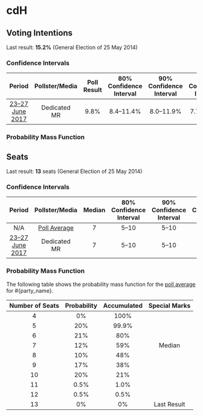 # cdH

## Voting Intentions

Last result: **15.2%** (General Election of 25 May 2014)

### Confidence Intervals

| Period     | Pollster/Media   | Poll Result | 80% Confidence Interval | 90% Confidence Interval | 95% Confidence Interval | 99% Confidence Interval |
|:----------:|:----------------:|:-----------:|:-----------------------:|:-----------------------:|:-----------------------:|:-----------------------:|
| [23–27 June 2017](2017-06-27-Dedicated.html) | Dedicated <br> MR | 9.8% | 8.4–11.4% | 8.0–11.9% | 7.7–12.3% | 7.1–13.2% |

### Probability Mass Function

## Seats

Last result: **13** seats (General Election of 25 May 2014)

### Confidence Intervals

| Period     | Pollster/Media   | Median | 80% Confidence Interval | 90% Confidence Interval | 95% Confidence Interval | 99% Confidence Interval |
|:----------:|:----------------:|:------:|:-----------------------:|:-----------------------:|:-----------------------:|:-----------------------:|
| N/A | [Poll Average](average.html) | 7 | 5–10 | 5–10 | 5–10 | 5–11 |
| [23–27 June 2017](2017-06-27-Dedicated.html) | Dedicated <br> MR | 7 | 5–10 | 5–10 | 5–10 | 5–11 |

### Probability Mass Function

The following table shows the probability mass function for the [poll average](average.html) for #{party_name}.

| Number of Seats | Probability | Accumulated | Special Marks |
|:---------------:|:-----------:|:-----------:|:-------------:|
| 4 | 0% | 100% |  |
| 5 | 20% | 99.9% |  |
| 6 | 21% | 80% |  |
| 7 | 12% | 59% | Median |
| 8 | 10% | 48% |  |
| 9 | 17% | 38% |  |
| 10 | 20% | 21% |  |
| 11 | 0.5% | 1.0% |  |
| 12 | 0.5% | 0.5% |  |
| 13 | 0% | 0% | Last Result |


